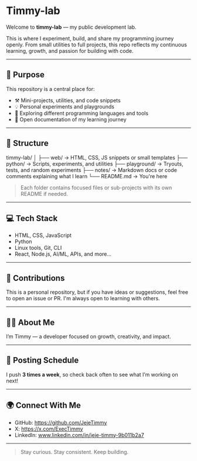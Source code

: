 # Timmy-lab 

Welcome to **timmy-lab** — my public development lab.

This is where I experiment, build, and share my programming journey openly. From small utilities to full projects, this repo reflects my continuous learning, growth, and passion for building with code.

---

## 🚀 Purpose

This repository is a central place for:
- ⚒️ Mini-projects, utilities, and code snippets
- 💡 Personal experiments and playgrounds
- 🔭 Exploring different programming languages and tools
- 📘 Open documentation of my learning journey

---

## 📁 Structure

timmy-lab/
│
├── web/ → HTML, CSS, JS snippets or small templates 
├── python/ → Scripts, experiments, and utilities
├── playground/ → Tryouts, tests, and random experiments
├── notes/ → Markdown docs or code comments explaining what I learn
└── README.md → You're here

> Each folder contains focused files or sub-projects with its own README if needed.

---

## 💻 Tech Stack

- HTML, CSS, JavaScript
- Python
- Linux tools, Git, CLI
- React, Node.js, AI/ML, APIs, and more...

---

## 🤝 Contributions

This is a personal repository, but if you have ideas or suggestions, feel free to open an issue or PR. I'm always open to learning with others.

---

## 🧑‍💼 About Me

I’m Timmy — a developer focused on growth, creativity, and impact. 

---

## 📆 Posting Schedule

I push **3 times a week**, so check back often to see what I’m working on next!

---

## 🌍 Connect With Me

- GitHub: https://github.com/JejeTimmy
- X: https://x.com/ExecTimmy
- LinkedIn: www.linkedin.com/in/jeje-timmy-9b011b2a7

---

> Stay curious. Stay consistent. Keep building.
